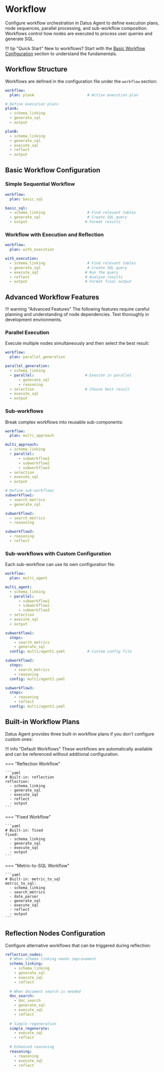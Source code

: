 # Workflow

Configure workflow orchestration in Datus Agent to define execution plans, node sequences, parallel processing, and sub-workflow composition. Workflows control how nodes are executed to process user queries and generate SQL.

!!! tip "Quick Start"
    New to workflows? Start with the [Basic Workflow Configuration](#basic-workflow-configuration) section to understand the fundamentals.

## Workflow Structure

Workflows are defined in the configuration file under the `workflow` section:

```yaml title="agent.yml"
workflow:
  plan: planA                        # Active execution plan

# Define execution plans
planA:
  - schema_linking
  - generate_sql
  - output

planB:
  - schema_linking
  - generate_sql
  - execute_sql
  - reflect
  - output
```

## Basic Workflow Configuration

### Simple Sequential Workflow

```yaml title="Simple Sequential Workflow"
workflow:
  plan: basic_sql

basic_sql:
  - schema_linking                   # Find relevant tables
  - generate_sql                     # Create SQL query
  - output                          # Format results
```

### Workflow with Execution and Reflection

```yaml title="Workflow with Execution and Reflection"
workflow:
  plan: with_execution

with_execution:
  - schema_linking                   # Find relevant tables
  - generate_sql                     # Create SQL query
  - execute_sql                     # Run the query
  - reflect                         # Analyze results
  - output                          # Format final output
```

## Advanced Workflow Features

!!! warning "Advanced Features"
    The following features require careful planning and understanding of node dependencies. Test thoroughly in development environments.

### Parallel Execution

Execute multiple nodes simultaneously and then select the best result:

```yaml title="Parallel Execution Example"
workflow:
  plan: parallel_generation

parallel_generation:
  - schema_linking
  - parallel:                       # Execute in parallel
      - generate_sql
      - reasoning
  - selection                       # Choose best result
  - execute_sql
  - output
```

### Sub-workflows

Break complex workflows into reusable sub-components:

```yaml title="Sub-workflows Example"
workflow:
  plan: multi_approach

multi_approach:
  - schema_linking
  - parallel:
      - subworkflow1
      - subworkflow2
      - subworkflow3
  - selection
  - execute_sql
  - output

# Define sub-workflows
subworkflow1:
  - search_metrics
  - generate_sql

subworkflow2:
  - search_metrics
  - reasoning

subworkflow3:
  - reasoning
  - reflect
```

### Sub-workflows with Custom Configuration

Each sub-workflow can use its own configuration file:

```yaml title="Sub-workflows with Custom Configuration"
workflow:
  plan: multi_agent

multi_agent:
  - schema_linking
  - parallel:
      - subworkflow1
      - subworkflow2
      - subworkflow3
  - selection
  - execute_sql
  - output

subworkflow1:
  steps:
    - search_metrics
    - generate_sql
  config: multi/agent1.yaml          # Custom config file

subworkflow2:
  steps:
    - search_metrics
    - reasoning
  config: multi/agent2.yaml

subworkflow3:
  steps:
    - reasoning
    - reflect
  config: multi/agent3.yaml
```

## Built-in Workflow Plans

Datus Agent provides three built-in workflow plans if you don't configure custom ones:

!!! info "Default Workflows"
    These workflows are automatically available and can be referenced without additional configuration.

=== "Reflection Workflow"

    ```yaml
    # Built-in: reflection
    reflection:
      - schema_linking
      - generate_sql
      - execute_sql
      - reflect
      - output
    ```

=== "Fixed Workflow"

    ```yaml
    # Built-in: fixed
    fixed:
      - schema_linking
      - generate_sql
      - execute_sql
      - output
    ```

=== "Metric-to-SQL Workflow"

    ```yaml
    # Built-in: metric_to_sql
    metric_to_sql:
      - schema_linking
      - search_metrics
      - date_parser
      - generate_sql
      - execute_sql
      - reflect
      - output
    ```

## Reflection Nodes Configuration

Configure alternative workflows that can be triggered during reflection:

```yaml title="Reflection Nodes Configuration"
reflection_nodes:
  # When schema linking needs improvement
  schema_linking:
    - schema_linking
    - generate_sql
    - execute_sql
    - reflect
    
  # When document search is needed
  doc_search:
    - doc_search
    - generate_sql
    - execute_sql
    - reflect
    
  # Simple regeneration
  simple_regenerate:
    - execute_sql
    - reflect
    
  # Enhanced reasoning
  reasoning:
    - reasoning
    - execute_sql
    - reflect
```
